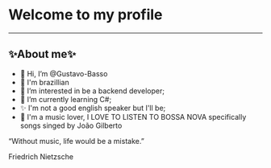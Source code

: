<!DOCTYPE html>
<html>
<meta charset="UTF-8" lang="us">
<head>
  <tittle><h1>Welcome to my profile</h1></tittle>
</head>
<hr>
<body>
  <h2>✨About me✨</h2>
<ul>
  <li>👋 Hi, I’m @Gustavo-Basso</li>
  <li>💚 I'm brazillian</li>
  <li>👀 I’m interested in be a backend developer;</li>
  <li>🌱 I’m currently learning C#;</li>
  <li>✨ I'm not a good english speaker but I'll be;</li>
  <li>🎵 I'm a music lover, I LOVE TO LISTEN TO BOSSA NOVA specifically songs singed by João Gilberto</li>
</ul>
  <label><p>“Without music, life would be a mistake.”
    </p>Friedrich Nietzsche</label>
</body>

  <!---

Gustavo-Basso/Gustavo-Basso is a ✨ special ✨ repository because its `README.md` (this file) appears on your GitHub profile.
You can click the Preview link to take a look at your changes.
--->
<html>
